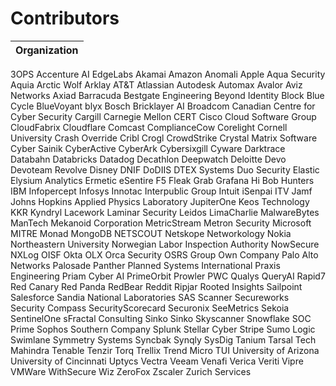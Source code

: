 # Contributors
| Organization |
| ------------ |
3OPS
Accenture
AI EdgeLabs
Akamai
Amazon
Anomali
Apple
Aqua Security
Aquia
Arctic Wolf
Arklay
AT&T
Atlassian
Autodesk
Automax
Avalor
Aviz Networks
Axiad
Barracuda
Bestgate Engineering
Beyond Identity
Block
Blue Cycle
BlueVoyant
blyx
Bosch
Bricklayer AI
Broadcom
Canadian Centre for Cyber Security
Cargill
Carnegie Mellon CERT
Cisco
Cloud Software Group
CloudFabrix
Cloudflare
Comcast
ComplianceCow
Corelight
Cornell University
Crash Override
Cribl
Crogl
CrowdStrike
Crystal Matrix Software
Cyber Sainik
CyberActive
CyberArk
Cybersixgill
Cyware
Darktrace
Databahn
Databricks
Datadog
Decathlon
Deepwatch
Deloitte
Devo
Devoteam Revolve
Disney
DNIF
DoDIIS
DTEX Systems
Duo Security
Elastic
Elysium Analytics
Ermetic
eSentire
F5
Fleak
Grab
Grafana
Hi Bob
Hunters
IBM
Infopercept
Infosys
Innotac
Interpublic Group
Intuit
iSenpai
ITV
Jamf
Johns Hopkins Applied Physics Laboratory
JupiterOne
Keos Technology
KKR
Kyndryl
Lacework
Laminar Security
Leidos
LimaCharlie
MalwareBytes
ManTech
Mekanoid Corporation
MetricStream
Metron Security
Microsoft
MITRE
Monad
MongoDB
NETSCOUT
Netskope
Networkology
Nokia
Northeastern University
Norwegian Labor Inspection Authority
NowSecure
NXLog
OISF
Okta
OLX
Orca Security
OSRS Group
Own Company
Palo Alto Networks
Palosade
Panther
Planned Systems International
Praxis Engineering
Priam Cyber AI
PrimeOrbit
Prowler
PWC
Qualys
QueryAI
Rapid7
Red Canary
Red Panda
RedBear
Reddit
Ripjar
Rooted Insights
Sailpoint
Salesforce
Sandia National Laboratories
SAS
Scanner
Secureworks
Security Compass
SecurityScorecard
Securonix
SeeMetrics
Sekoia
SentinelOne
sFractal Consulting
Sinko Sinko
Skyscanner
Snowflake
SOC Prime
Sophos
Southern Company
Splunk
Stellar Cyber
Stripe
Sumo Logic
Swimlane
Symmetry Systems
Syncbak
Synqly
SysDig
Tanium
Tarsal
Tech Mahindra
Tenable
Tenzir
Torq
Trellix
Trend Micro
TUI
University of Arizona
University of Cincinnati
Uptycs
Vectra
Veeam
Venafi
Verica
Veriti
Vipre
VMWare
WithSecure
Wiz
ZeroFox
Zscaler
Zurich Services

